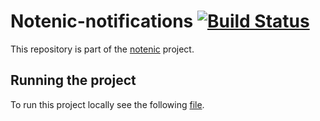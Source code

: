 # Notenic-notifications [![Build Status](https://travis-ci.com/JKostov/notenic-api.svg?token=gT7TzwqL3fHqXDfPv7Kd&branch=master)](https://travis-ci.com/JKostov/notenic-api)

This repository is part of the [notenic](https://github.com/JKostov/notenic) project.

## Running the project

To run this project locally see the following [file](https://github.com/JKostov/notenic/blob/master/README.md).
